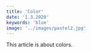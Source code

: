```yaml
---
title: 'Color'
date: '1.3.2020'
keywords: 'blue'
image: '../images/pastel2.jpg'
---
```


This article is about colors.
